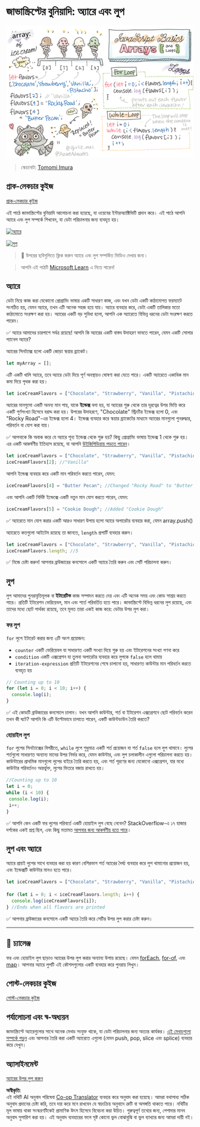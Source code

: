 <!--
CO_OP_TRANSLATOR_METADATA:
{
  "original_hash": "3f7f87871312cf6cc12662da7d973182",
  "translation_date": "2025-08-25T21:47:21+00:00",
  "source_file": "2-js-basics/4-arrays-loops/README.md",
  "language_code": "bn"
}
-->
# জাভাস্ক্রিপ্টের বুনিয়াদি: অ্যারে এবং লুপ

![জাভাস্ক্রিপ্ট বুনিয়াদি - অ্যারে](../../../../translated_images/webdev101-js-arrays.439d7528b8a294558d0e4302e448d193f8ad7495cc407539cc81f1afe904b470.bn.png)
> স্কেচনোট: [Tomomi Imura](https://twitter.com/girlie_mac)

## প্রাক-লেকচার কুইজ
[প্রাক-লেকচার কুইজ](https://ashy-river-0debb7803.1.azurestaticapps.net/quiz/13)

এই পাঠে জাভাস্ক্রিপ্টের বুনিয়াদি আলোচনা করা হয়েছে, যা ওয়েবের ইন্টারঅ্যাক্টিভিটি প্রদান করে। এই পাঠে আপনি অ্যারে এবং লুপ সম্পর্কে শিখবেন, যা ডেটা পরিচালনার জন্য ব্যবহৃত হয়।

[![অ্যারে](https://img.youtube.com/vi/1U4qTyq02Xw/0.jpg)](https://youtube.com/watch?v=1U4qTyq02Xw "অ্যারে")

[![লুপ](https://img.youtube.com/vi/Eeh7pxtTZ3k/0.jpg)](https://www.youtube.com/watch?v=Eeh7pxtTZ3k "লুপ")

> 🎥 উপরের ছবিগুলিতে ক্লিক করুন অ্যারে এবং লুপ সম্পর্কিত ভিডিও দেখার জন্য।

> আপনি এই পাঠটি [Microsoft Learn](https://docs.microsoft.com/learn/modules/web-development-101-arrays/?WT.mc_id=academic-77807-sagibbon) এ নিতে পারেন!

## অ্যারে

ডেটা নিয়ে কাজ করা যেকোনো প্রোগ্রামিং ভাষার একটি সাধারণ কাজ, এবং যখন ডেটা একটি কাঠামোগত ফরম্যাটে সংগঠিত হয়, যেমন অ্যারে, তখন এটি অনেক সহজ হয়ে যায়। অ্যারে ব্যবহার করে, ডেটা একটি তালিকার মতো কাঠামোতে সংরক্ষণ করা হয়। অ্যারের একটি বড় সুবিধা হলো, আপনি এক অ্যারেতে বিভিন্ন ধরনের ডেটা সংরক্ষণ করতে পারেন।

✅ অ্যারে আমাদের চারপাশে সর্বত্র রয়েছে! আপনি কি অ্যারের একটি বাস্তব উদাহরণ ভাবতে পারেন, যেমন একটি সোলার প্যানেল অ্যারে?

অ্যারের সিনট্যাক্স হলো একটি জোড়া স্কয়ার ব্র্যাকেট।

```javascript
let myArray = [];
```

এটি একটি খালি অ্যারে, তবে অ্যারে ডেটা দিয়ে পূর্ণ অবস্থায়ও ঘোষণা করা যেতে পারে। একটি অ্যারেতে একাধিক মান কমা দিয়ে পৃথক করা হয়।

```javascript
let iceCreamFlavors = ["Chocolate", "Strawberry", "Vanilla", "Pistachio", "Rocky Road"];
```

অ্যারের মানগুলো একটি অনন্য মান পায়, যাকে **ইন্ডেক্স** বলা হয়, যা অ্যারের শুরু থেকে তার দূরত্বের উপর ভিত্তি করে একটি পূর্ণসংখ্যা হিসেবে বরাদ্দ করা হয়। উপরের উদাহরণে, "Chocolate" স্ট্রিংটির ইন্ডেক্স হলো 0, এবং "Rocky Road"-এর ইন্ডেক্স হলো 4। ইন্ডেক্স ব্যবহার করে স্কয়ার ব্র্যাকেটের মাধ্যমে অ্যারের মানগুলো পুনরুদ্ধার, পরিবর্তন বা যোগ করা যায়।

✅ আপনাকে কি অবাক করে যে অ্যারে শূন্য ইন্ডেক্স থেকে শুরু হয়? কিছু প্রোগ্রামিং ভাষায় ইন্ডেক্স 1 থেকে শুরু হয়। এর একটি আকর্ষণীয় ইতিহাস রয়েছে, যা আপনি [উইকিপিডিয়ায় পড়তে পারেন](https://en.wikipedia.org/wiki/Zero-based_numbering)।

```javascript
let iceCreamFlavors = ["Chocolate", "Strawberry", "Vanilla", "Pistachio", "Rocky Road"];
iceCreamFlavors[2]; //"Vanilla"
```

আপনি ইন্ডেক্স ব্যবহার করে একটি মান পরিবর্তন করতে পারেন, যেমন:

```javascript
iceCreamFlavors[4] = "Butter Pecan"; //Changed "Rocky Road" to "Butter Pecan"
```

এবং আপনি একটি নির্দিষ্ট ইন্ডেক্সে একটি নতুন মান যোগ করতে পারেন, যেমন:

```javascript
iceCreamFlavors[5] = "Cookie Dough"; //Added "Cookie Dough"
```

✅ অ্যারেতে মান যোগ করার একটি আরও সাধারণ উপায় হলো অ্যারে অপারেটর ব্যবহার করা, যেমন array.push()

অ্যারেতে কতগুলো আইটেম রয়েছে তা জানতে, `length` প্রপার্টি ব্যবহার করুন।

```javascript
let iceCreamFlavors = ["Chocolate", "Strawberry", "Vanilla", "Pistachio", "Rocky Road"];
iceCreamFlavors.length; //5
```

✅ নিজে চেষ্টা করুন! আপনার ব্রাউজারের কনসোলে একটি অ্যারে তৈরি করুন এবং সেটি পরিচালনা করুন।

## লুপ

লুপ আমাদের পুনরাবৃত্তিমূলক বা **ইটারেটিভ** কাজ সম্পাদন করতে দেয় এবং এটি অনেক সময় এবং কোড সাশ্রয় করতে পারে। প্রতিটি ইটারেশন ভেরিয়েবল, মান এবং শর্তে পরিবর্তিত হতে পারে। জাভাস্ক্রিপ্টে বিভিন্ন ধরনের লুপ রয়েছে, এবং তাদের মধ্যে ছোট পার্থক্য রয়েছে, তবে মূলত তারা একই কাজ করে: ডেটার উপর লুপ করা।

### ফর লুপ

`for` লুপে ইটারেট করার জন্য ৩টি অংশ প্রয়োজন:
- `counter` একটি ভেরিয়েবল যা সাধারণত একটি সংখ্যা দিয়ে শুরু হয় এবং ইটারেশনের সংখ্যা গণনা করে
- `condition` একটি এক্সপ্রেশন যা তুলনা অপারেটর ব্যবহার করে লুপকে `false` হলে থামায়
- `iteration-expression` প্রতিটি ইটারেশনের শেষে চালানো হয়, সাধারণত কাউন্টার মান পরিবর্তন করতে ব্যবহৃত হয়
  
```javascript
// Counting up to 10
for (let i = 0; i < 10; i++) {
  console.log(i);
}
```

✅ এই কোডটি ব্রাউজারের কনসোলে চালান। যখন আপনি কাউন্টার, শর্ত বা ইটারেশন এক্সপ্রেশনে ছোট পরিবর্তন করেন তখন কী ঘটে? আপনি কি এটি উল্টোভাবে চালাতে পারেন, একটি কাউন্টডাউন তৈরি করতে?

### হোয়াইল লুপ

`for` লুপের সিনট্যাক্সের বিপরীতে, `while` লুপে শুধুমাত্র একটি শর্ত প্রয়োজন যা শর্ত `false` হলে লুপ থামাবে। লুপের শর্তগুলো সাধারণত অন্যান্য মানের উপর নির্ভর করে, যেমন কাউন্টার, এবং লুপ চলাকালীন এগুলো পরিচালনা করতে হয়। কাউন্টারের প্রাথমিক মানগুলো লুপের বাইরে তৈরি করতে হয়, এবং শর্ত পূরণের জন্য যেকোনো এক্সপ্রেশন, যার মধ্যে কাউন্টার পরিবর্তনও অন্তর্ভুক্ত, লুপের ভিতরে বজায় রাখতে হয়।

```javascript
//Counting up to 10
let i = 0;
while (i < 10) {
 console.log(i);
 i++;
}
```

✅ আপনি কেন একটি ফর লুপের পরিবর্তে একটি হোয়াইল লুপ বেছে নেবেন? StackOverflow-এ ১৭ হাজার দর্শকের একই প্রশ্ন ছিল, এবং কিছু মতামত [আপনার জন্য আকর্ষণীয় হতে পারে](https://stackoverflow.com/questions/39969145/while-loops-vs-for-loops-in-javascript)।

## লুপ এবং অ্যারে

অ্যারে প্রায়ই লুপের সাথে ব্যবহার করা হয় কারণ বেশিরভাগ শর্ত অ্যারের দৈর্ঘ্য ব্যবহার করে লুপ থামানোর প্রয়োজন হয়, এবং ইন্ডেক্সটি কাউন্টার মানও হতে পারে।

```javascript
let iceCreamFlavors = ["Chocolate", "Strawberry", "Vanilla", "Pistachio", "Rocky Road"];

for (let i = 0; i < iceCreamFlavors.length; i++) {
  console.log(iceCreamFlavors[i]);
} //Ends when all flavors are printed
```

✅ আপনার ব্রাউজারের কনসোলে একটি অ্যারে তৈরি করে সেটির উপর লুপ করার চেষ্টা করুন।

---

## 🚀 চ্যালেঞ্জ

ফর এবং হোয়াইল লুপ ছাড়াও অ্যারের উপর লুপ করার অন্যান্য উপায় রয়েছে। যেমন [forEach](https://developer.mozilla.org/docs/Web/JavaScript/Reference/Global_Objects/Array/forEach), [for-of](https://developer.mozilla.org/docs/Web/JavaScript/Reference/Statements/for...of), এবং [map](https://developer.mozilla.org/docs/Web/JavaScript/Reference/Global_Objects/Array/map)। আপনার অ্যারে লুপটি এই কৌশলগুলোর একটি ব্যবহার করে পুনরায় লিখুন।

## পোস্ট-লেকচার কুইজ
[পোস্ট-লেকচার কুইজ](https://ashy-river-0debb7803.1.azurestaticapps.net/quiz/14)

## পর্যালোচনা এবং স্ব-অধ্যয়ন

জাভাস্ক্রিপ্টে অ্যারেগুলোর সাথে অনেক মেথড সংযুক্ত থাকে, যা ডেটা পরিচালনার জন্য অত্যন্ত কার্যকর। [এই মেথডগুলো সম্পর্কে পড়ুন](https://developer.mozilla.org/docs/Web/JavaScript/Reference/Global_Objects/Array) এবং আপনার তৈরি করা একটি অ্যারেতে এগুলো (যেমন push, pop, slice এবং splice) ব্যবহার করে দেখুন।

## অ্যাসাইনমেন্ট

[অ্যারের উপর লুপ করুন](assignment.md)

**অস্বীকৃতি**:  
এই নথিটি AI অনুবাদ পরিষেবা [Co-op Translator](https://github.com/Azure/co-op-translator) ব্যবহার করে অনুবাদ করা হয়েছে। আমরা যথাসাধ্য সঠিক অনুবাদ প্রদানের চেষ্টা করি, তবে দয়া করে মনে রাখবেন যে স্বয়ংক্রিয় অনুবাদে ত্রুটি বা অসঙ্গতি থাকতে পারে। নথিটির মূল ভাষায় থাকা সংস্করণটিকেই প্রামাণিক উৎস হিসেবে বিবেচনা করা উচিত। গুরুত্বপূর্ণ তথ্যের জন্য, পেশাদার মানব অনুবাদ সুপারিশ করা হয়। এই অনুবাদ ব্যবহারের ফলে সৃষ্ট কোনো ভুল বোঝাবুঝি বা ভুল ব্যাখ্যার জন্য আমরা দায়ী নই।